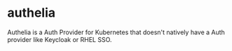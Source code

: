 # authelia
Authelia is a Auth Provider for Kubernetes that doesn't natively have a Auth provider like Keycloak or RHEL SSO.
